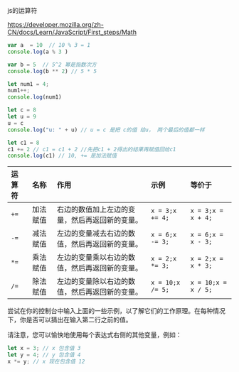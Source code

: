 js的运算符

https://developer.mozilla.org/zh-CN/docs/Learn/JavaScript/First_steps/Math

```javascript
var a  = 10  // 10 % 3 = 1
console.log(a % 3 )

var b = 5  // 5^2 幂是指数次方
console.log(b ** 2) // 5 * 5

let num1 = 4;
num1++;
console.log(num1)

let c = 8
let u = 9
u = c
console.log("u: " + u) // u = c 是把 c的值 给u， 两个最后的值都一样

let c1 = 8
c1 += 2 // c1 = c1 + 2 //先把c1 + 2得出的结果再赋值回给c1
console.log(c1) // 10, += 是加法赋值
```

| 运算符 | 名称     | 作用                                           | 示例             | 等价于              |
| :----- | :------- | :--------------------------------------------- | :--------------- | :------------------ |
| `+=`   | 加法赋值 | 右边的数值加上左边的变量，然后再返回新的变量。 | `x = 3;x += 4;`  | `x = 3;x = x + 4;`  |
| `-=`   | 减法赋值 | 左边的变量减去右边的数值，然后再返回新的变量。 | `x = 6;x -= 3;`  | `x = 6;x = x - 3;`  |
| `*=`   | 乘法赋值 | 左边的变量乘以右边的数值，然后再返回新的变量。 | `x = 2;x *= 3;`  | `x = 2;x = x * 3;`  |
| `/=`   | 除法赋值 | 左边的变量除以右边的数值，然后再返回新的变量。 | `x = 10;x /= 5;` | `x = 10;x = x / 5;` |

尝试在你的控制台中输入上面的一些示例，以了解它们的工作原理。在每种情况下，你是否可以猜出在输入第二行之前的值。

请注意，您可以愉快地使用每个表达式右侧的其他变量，例如：

```javascript
let x = 3; // x 包含值 3
let y = 4; // y 包含值 4
x *= y; // x 现在包含值 12
```